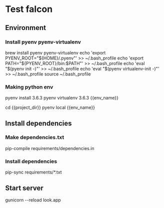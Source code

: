 # Test falcon

## Environment

### Install pyenv pyenv-virtualenv

  brew install pyenv pyenv-virtualenv
  echo 'export PYENV_ROOT="${HOME}/.pyenv"' >> ~/.bash_profile
  echo 'export PATH="${PYENV_ROOT}/bin:$PATH"' >> ~/.bash_profile
  echo 'eval "$(pyenv init -)"' >> ~/.bash_profile
  echo 'eval "$(pyenv virtualenv-init -)"' >> ~/.bash_profile
  source ~/.bash_profile

### Making python env

  pyenv install 3.6.3
  pyenv virtualenv 3.6.3 {{env_name}}
  
  cd {{project_dir}}
  pyenv local {{env_name}}

## Install dependencies

### Make dependencies.txt

  pip-compile requirements/dependencies.in

### Install dependencies

  pip-sync requirements/*.txt

## Start server

  gunicorn --reload look.app

